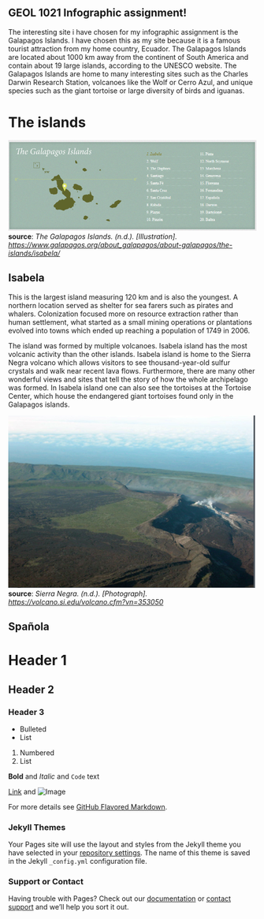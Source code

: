 ## GEOL 1021 Infographic assignment!

The interesting site i have chosen for my infographic assignment is the Galapagos Islands. I have chosen this as my site because it is a famous tourist attraction from my home country, Ecuador. The Galapagos Islands are located about 1000 km away from the continent of South America and contain about 19 large islands, according to the UNESCO website. The Galapagos Islands are home to many interesting sites such as the Charles Darwin Research Station, volcanoes like the Wolf or Cerro Azul, and unique species such as the giant tortoise or large diversity of birds and iguanas.

# The islands
![Islands](/Images/Islands.PNG)
**source**: 
_The Galapagos Islands. (n.d.). [Illustration]. https://www.galapagos.org/about_galapagos/about-galapagos/the-islands/isabela/_




## Isabela
This is the largest island measuring 120 km and is also the youngest. A northern location served as shelter for sea farers such as pirates and whalers. Colonization focused more on resource extraction rather than human settlement, what started as a small mining operations or plantations evolved into towns which ended up reaching a population of 1749 in 2006. 

The island was formed by multiple volcanoes. Isabela island has the most volcanic activity than the other islands. Isabela island is home to the Sierra Negra volcano which allows visitors to see thousand-year-old sulfur crystals and walk near recent lava flows. Furthermore, there are many other wonderful views and sites that tell the story of how the whole archipelago was formed. In Isabela island one can also see the tortoises at the Tortoise Center, which house the endangered giant tortoises found only in the Galapagos islands.

![Sierra Negra](Images/SierraNegra.png)
**source**: 
_Sierra Negra. (n.d.). [Photograph]. https://volcano.si.edu/volcano.cfm?vn=353050_

## Spañola


# Header 1
## Header 2
### Header 3

- Bulleted
- List

1. Numbered
2. List

**Bold** and _Italic_ and `Code` text

[Link](url) and ![Image](src)


For more details see [GitHub Flavored Markdown](https://guides.github.com/features/mastering-markdown/).

### Jekyll Themes

Your Pages site will use the layout and styles from the Jekyll theme you have selected in your [repository settings](https://github.com/jcbrito/jcbrito/settings/pages). The name of this theme is saved in the Jekyll `_config.yml` configuration file.

### Support or Contact

Having trouble with Pages? Check out our [documentation](https://docs.github.com/categories/github-pages-basics/) or [contact support](https://support.github.com/contact) and we’ll help you sort it out.
